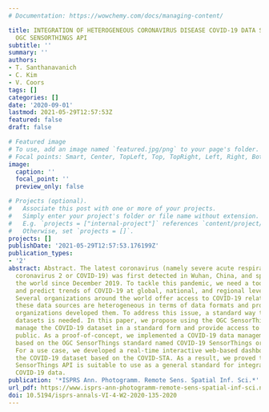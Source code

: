```yaml
---
# Documentation: https://wowchemy.com/docs/managing-content/

title: INTEGRATION OF HETEROGENEOUS CORONAVIRUS DISEASE COVID-19 DATA SOURCES USING
  OGC SENSORTHINGS API
subtitle: ''
summary: ''
authors:
- T. Santhanavanich
- C. Kim
- V. Coors
tags: []
categories: []
date: '2020-09-01'
lastmod: 2021-05-29T12:57:53Z
featured: false
draft: false

# Featured image
# To use, add an image named `featured.jpg/png` to your page's folder.
# Focal points: Smart, Center, TopLeft, Top, TopRight, Left, Right, BottomLeft, Bottom, BottomRight.
image:
  caption: ''
  focal_point: ''
  preview_only: false

# Projects (optional).
#   Associate this post with one or more of your projects.
#   Simply enter your project's folder or file name without extension.
#   E.g. `projects = ["internal-project"]` references `content/project/deep-learning/index.md`.
#   Otherwise, set `projects = []`.
projects: []
publishDate: '2021-05-29T12:57:53.176199Z'
publication_types:
- '2'
abstract: Abstract. The latest coronavirus (namely severe acute respiratory syndrome
  coronavirus 2 or COVID-19) was first detected in Wuhan, China, and spread throughout
  the world since December 2019. To tackle this pandemic, we need a tool to trace
  and predict trends of COVID-19 at global, national, and regional levels rapidly.
  Several organizations around the world offer access to COVID-19 related data. However,
  these data sources are heterogeneous in terms of data formats and protocols as different
  organizations developed them. To address this issue, a standard way to handle these
  datasets is needed. In this paper, we propose using the OGC SensorThings API to
  manage the COVID-19 dataset in a standard form and provide access to the general
  public. As a proof-of-concept, we implemented a COVID-19 data management platform
  based on the OGC SensorThings standard named COVID-19 SensorThings or in short COVID-STA.
  For a use case, we developed a real-time interactive web-based dashboard illustrating
  the COVID-19 dataset based on the COVID-STA. As a result, we proved that the OGC
  SensorThings API is suitable to use as a general standard for integrating the heterogeneous
  COVID-19 data.
publication: '*ISPRS Ann. Photogramm. Remote Sens. Spatial Inf. Sci.*'
url_pdf: https://www.isprs-ann-photogramm-remote-sens-spatial-inf-sci.net/VI-4-W2-2020/135/2020/
doi: 10.5194/isprs-annals-VI-4-W2-2020-135-2020
---
```

